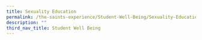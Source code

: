 ```yaml
---
title: Sexuality Education
permalink: /the-saints-experience/Student-Well-Being/Sexuality-Education/
description: ""
third_nav_title: Student Well Being
---
```

